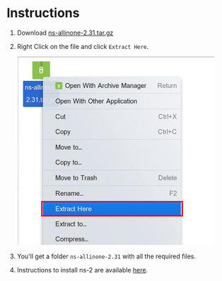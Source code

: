 # Instructions

1. Download [ns-allinone-2.31.tar.gz](ns-allinone-2.31.tar.gz)

2. Right Click on the file and click `Extract Here`.

    ![](../img/ns.png)

3. You'll get a folder `ns-allinone-2.31` with all the required files.

4. Instructions to install ns-2 are available [here](https://www.absingh.com/ns2/).